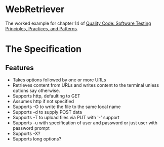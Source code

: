 WebRetriever
=============

The worked example for chapter 14 of
[Quality Code: Software Testing Principles, Practices, and Patterns](http://www.informit.com/store/product.aspx?isbn=9780321832986 "Quality Code").

The Specification
=================

Features
--------

* Takes options followed by one or more URLs
* Retrieves content from URLs and writes content to the terminal unless options say otherwise.
* Supports http, defaulting to GET
* Assumes http if not specified
* Supports -O to write the file to the same local name
* Supports -d to supply POST data
* Supports -T to upload files via PUT with '-' support
* Supports -u with specification of user and password or just user with password prompt
* Supports -X?
* Supports long options?
